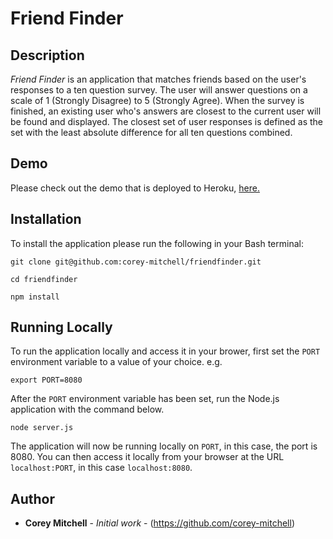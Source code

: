 # Friend Finder

## Description
*Friend Finder* is an application that matches friends based on the user's responses to a ten question survey. The user will answer questions on a scale of 1 (Strongly Disagree) to 5 (Strongly Agree). When the survey is finished, an existing user who's answers are closest to the current user will be found and displayed. The closest set of user responses is defined as the set with the least absolute difference for all ten questions combined.

## Demo

Please check out the demo that is deployed to Heroku, [here.](https://friend-finder-supreme.herokuapp.com/)

## Installation

To install the application please run the following in your Bash terminal:

```
git clone git@github.com:corey-mitchell/friendfinder.git

cd friendfinder

npm install
```

## Running Locally

To run the application locally and access it in your brower, first set the ```PORT``` environment variable to a value of your choice. e.g.

```
export PORT=8080
```

After the ```PORT``` environment variable has been set, run the Node.js application with the command below.

```
node server.js
```

The application will now be running locally on ```PORT```, in this case, the port is 8080. You can then access it locally from your browser at the URL ```localhost:PORT```, in this case ```localhost:8080```.

## Author

* **Corey Mitchell** - *Initial work* - (https://github.com/corey-mitchell)
